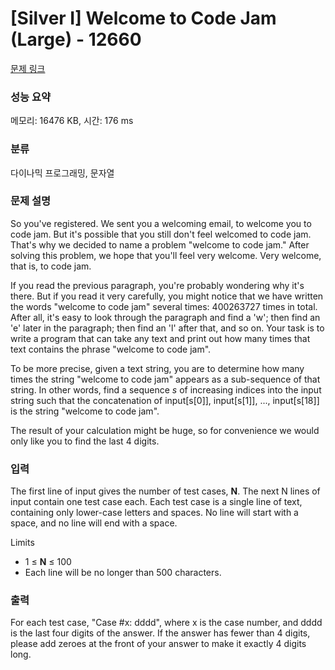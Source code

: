 # [Silver I] Welcome to Code Jam (Large) - 12660 

[문제 링크](https://www.acmicpc.net/problem/12660) 

### 성능 요약

메모리: 16476 KB, 시간: 176 ms

### 분류

다이나믹 프로그래밍, 문자열

### 문제 설명

<p>So you've registered. We sent you a welcoming email, to welcome you to code jam. But it's possible that you still don't feel welcomed to code jam. That's why we decided to name a problem "welcome to code jam." After solving this problem, we hope that you'll feel very welcome. Very welcome, that is, to code jam.</p>

<p>If you read the previous paragraph, you're probably wondering why it's there. But if you read it very carefully, you might notice that we have written the words "welcome to code jam" several times: 400263727 times in total. After all, it's easy to look through the paragraph and find a 'w'; then find an 'e' later in the paragraph; then find an 'l' after that, and so on. Your task is to write a program that can take any text and print out how many times that text contains the phrase "welcome to code jam".</p>

<p>To be more precise, given a text string, you are to determine how many times the string "welcome to code jam" appears as a sub-sequence of that string. In other words, find a sequence <em>s</em> of increasing indices into the input string such that the concatenation of input[s[0]], input[s[1]], ..., input[s[18]] is the string "welcome to code jam".</p>

<p>The result of your calculation might be huge, so for convenience we would only like you to find the last 4 digits.</p>

### 입력 

 <p>The first line of input gives the number of test cases, <strong>N</strong>. The next N lines of input contain one test case each. Each test case is a single line of text, containing only lower-case letters and spaces. No line will start with a space, and no line will end with a space.</p>

<p>Limits</p>

<ul>
	<li>1 ≤ <strong>N</strong> ≤ 100</li>
	<li>Each line will be no longer than 500 characters.</li>
</ul>

<div> </div>

### 출력 

 <p>For each test case, "Case #x: dddd", where x is the case number, and dddd is the last four digits of the answer. If the answer has fewer than 4 digits, please add zeroes at the front of your answer to make it exactly 4 digits long.</p>

